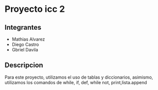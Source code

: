 # Proyecto icc 2
## Integrantes 
- Mathias Alvarez  
- Diego Castro  
- Gbriel Davila
## Descripcion
Para este proyecto, utilizamos el uso de tablas y diccionarios, asimismo, utilizamos los comandos de while, if, def, while not, print,lista.append
